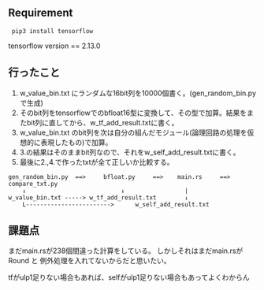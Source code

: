 
## Requirement

` pip3 install tensorflow`

tensorflow version == 2.13.0 

## 行ったこと

1. w_value_bin.txt にランダムな16bit列を10000個書く。(gen_random_bin.pyで生成)
2. そのbit列をtensorflowでのbfloat16型に変換して、その型で加算。結果をまたbit列に直してから、w_tf_add_result.txtに書く。
3. w_value_bin.txt のbit列を次は自分の組んだモジュール(論理回路の処理を仮想的に表現したもの)で加算。
4. 3.の結果はそのままbit列なので、それをw_self_add_result.txtに書く。
5. 最後に2.,4.で作ったtxtが全て正しいか比較する。

```
gen_random_bin.py  ==>     bfloat.py     ==>    main.rs     ==>  compare_txt.py 
    ↓                           ↓                 |
w_value_bin.txt -----> w_tf_add_result.txt        ↓
    L------------------------>      w_self_add_result.txt
```

## 課題点

まだmain.rsが238個間違った計算をしている。
しかしそれはまだmain.rsがRound と 例外処理を入れてないからだと思いたい。

tfがulp1足りない場合もあれば、selfがulp1足りない場合もあってよくわからん